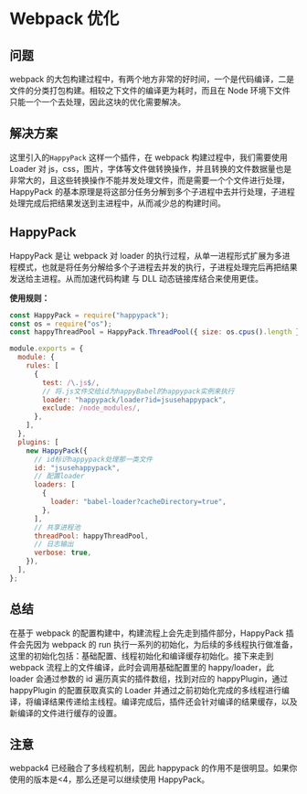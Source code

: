# Webpack 优化

## 问题

webpack 的大包构建过程中，有两个地方非常的好时间，一个是代码编译，二是
文件的分类打包构建。相较之下文件的编译更为耗时，而且在 Node 环境下文件只能一个一个去处理，因此这块的优化需要解决。

## 解决方案

这里引入的`HappyPack` 这样一个插件，在 webpack 构建过程中，我们需要使用 Loader 对 js，css，图片，字体等文件做转换操作，并且转换的文件数据量也是非常大的，且这些转换操作不能并发处理文件，而是需要一个个文件进行处理，HappyPack 的基本原理是将这部分任务分解到多个子进程中去并行处理，子进程处理完成后把结果发送到主进程中，从而减少总的构建时间。

## HappyPack

HappyPack 是让 webpack 对 loader 的执行过程，从单一进程形式扩展为多进程模式，也就是将任务分解给多个子进程去并发的执行，子进程处理完后再把结果发送给主进程。从而加速代码构建 与 DLL 动态链接库结合来使用更佳。

**使用规则：**

```js
const HappyPack = require("happypack");
const os = require("os");
const happyThreadPool = HappyPack.ThreadPool({ size: os.cpus().length });

module.exports = {
  module: {
    rules: [
      {
        test: /\.js$/,
        // 将.js文件交给id为happyBabel的happypack实例来执行
        loader: "happypack/loader?id=jsusehappypack",
        exclude: /node_modules/,
      },
    ],
  },
  plugins: [
    new HappyPack({
      // id标识happypack处理那一类文件
      id: "jsusehappypack",
      // 配置loader
      loaders: [
        {
          loader: "babel-loader?cacheDirectory=true",
        },
      ],
      // 共享进程池
      threadPool: happyThreadPool,
      // 日志输出
      verbose: true,
    }),
  ],
};
```

## 总结

在基于 webpack 的配置构建中，构建流程上会先走到插件部分，HappyPack 插件会先因为 webpack 的 run 执行一系列的初始化，为后续的多线程执行做准备，这里的初始化包括：基础配置、线程初始化和编译缓存初始化。接下来走到 webpack 流程上的文件编译，此时会调用基础配置里的 happy/loader，此 loader 会通过参数的 id 遍历真实的插件数组，找到对应的 happyPlugin，通过 happyPlugin 的配置获取真实的 Loader 并通过之前初始化完成的多线程进行编译，将编译结果传递给主线程。编译完成后，插件还会针对编译的结果缓存，以及新编译的文件进行缓存的设置。

## 注意

webpack4 已经融合了多线程机制，因此 happypack 的作用不是很明显。如果你使用的版本是<4，那么还是可以继续使用 HappyPack。
